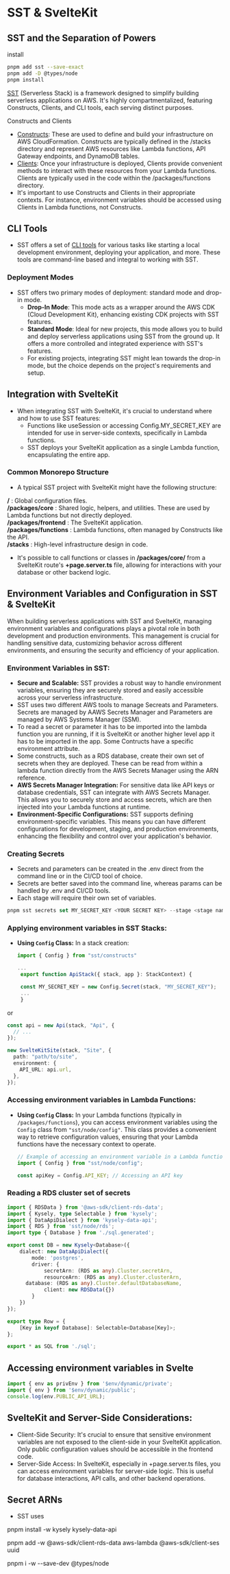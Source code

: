 # SST & SvelteKit

## SST and the Separation of Powers

install

```bash
pnpm add sst --save-exact
pnpm add -D @types/node
pnpm install
```

[SST](https://docs.sst.dev/) (Serverless Stack) is a framework designed to simplify building serverless applications on AWS. It's highly compartmentalized, featuring Constructs, Clients, and CLI tools, each serving distinct purposes.

Constructs and Clients
- [Constructs](https://docs.sst.dev/constrcuts): These are used to define and build your infrastructure on AWS CloudFormation. Constructs are typically defined in the /stacks directory and represent AWS resources like Lambda functions, API Gateway endpoints, and DynamoDB tables.
- [Clients](https://docs.sst.dev/clients): Once your infrastructure is deployed, Clients provide convenient methods to interact with these resources from your Lambda functions. Clients are typically used in the code within the /packages/functions directory.
- It's important to use Constructs and Clients in their appropriate contexts. For instance, environment variables should be accessed using Clients in Lambda functions, not Constructs.
  
## CLI Tools

- SST offers a set of [CLI tools](https://docs.sst.dev/packages/sst) for various tasks like starting a local development environment, deploying your application, and more. These tools are command-line based and integral to working with SST.

### Deployment Modes

- SST offers two primary modes of deployment: standard mode and drop-in mode.
  - **Drop-In Mode**: This mode acts as a wrapper around the AWS CDK (Cloud Development Kit), enhancing existing CDK projects with SST features.
  - **Standard Mode**: Ideal for new projects, this mode allows you to build and deploy serverless applications using SST from the ground up. It offers a more controlled and integrated experience with SST's features.
  - For existing projects, integrating SST might lean towards the drop-in mode, but the choice depends on the project's requirements and setup.
  
## Integration with SvelteKit

- When integrating SST with SvelteKit, it's crucial to understand where and how to use SST features:
  - Functions like useSession or accessing Config.MY_SECRET_KEY are intended for use in server-side contexts, specifically in Lambda functions.
  - SST deploys your SvelteKit application as a single Lambda function, encapsulating the entire app.

### Common Monorepo Structure

- A typical SST project with SvelteKit might have the following structure:

**/**   : Global configuration files.  
**/packages/core**  : Shared logic, helpers, and utilities. These are used by Lambda functions but not directly deployed.  
**/packages/frontend**  : The SvelteKit application.  
**/packages/functions** : Lambda functions, often managed by Constructs like the API.  
**/stacks** : High-level infrastructure design in code.

- It's possible to call functions or classes in **/packages/core/** from a SvelteKit route's **+page.server.ts** file, allowing for interactions with your database or other backend logic.  

## Environment Variables and Configuration in SST & SvelteKit

When building serverless applications with SST and SvelteKit, managing environment variables and configurations plays a pivotal role in both development and production environments. This management is crucial for handling sensitive data, customizing behavior across different environments, and ensuring the security and efficiency of your application.

### Environment Variables in SST:

- **Secure and Scalable:** SST provides a robust way to handle environment variables, ensuring they are securely stored and easily accessible across your serverless infrastructure.
- SST uses two different AWS tools to manage Secreats and Parameters.  Secrets are managed by AAWS Secrets Manager and Parameters are managed by AWS Systems Manager (SSM).
- To read a secret or parameter it has to be imported into the lambda function you are running, if it is SvelteKit or another higher level app it has to be imported in the app.  Some Contructs have a specific environment attribute.
- Some constructs, such as a RDS database, create their own set of secrets when they are deployed.  These can be read from within a lambda function directly from the AWS Secrets Manager using the ARN reference.
- **AWS Secrets Manager Integration:** For sensitive data like API keys or database credentials, SST can integrate with AWS Secrets Manager. This allows you to securely store and access secrets, which are then injected into your Lambda functions at runtime.
- **Environment-Specific Configurations:** SST supports defining environment-specific variables. This means you can have different configurations for development, staging, and production environments, enhancing the flexibility and control over your application's behavior.

### Creating Secrets

 - Secrets and parameters can be created in the .env direct from the command line or in the CI/CD tool of choice.  
 - Secrets are better saved into the command line, whereas params can be handled by .env and CI/CD tools.
 - Each stage will require their own set of variables.  
  
 ```typescript
 pnpm sst secrets set MY_SECRET_KEY <YOUR SECRET KEY> --stage <stage name>
 ```

### Applying environment variables in SST Stacks:  

- **Using `Config` Class:** In a stack creation:
  
  ```typescript
  import { Config } from "sst/constructs"

  ...
   export function ApiStack({ stack, app }: StackContext) {

   const MY_SECRET_KEY = new Config.Secret(stack, "MY_SECRET_KEY");
   ...
   }
  ```

or 

```typescript
const api = new Api(stack, "Api", {
  // ...
});

new SvelteKitSite(stack, "Site", {
  path: "path/to/site",
  environment: {
    API_URL: api.url,
  },
});
```

### Accessing environment variables in Lambda Functions:

- **Using `Config` Class:** In your Lambda functions (typically in `/packages/functions`), you can access environment variables using the `Config` class from `"sst/node/config"`. This class provides a convenient way to retrieve configuration values, ensuring that your Lambda functions have the necessary context to operate.
  
  ``` typescript
  // Example of accessing an environment variable in a Lambda function
  import { Config } from "sst/node/config";

  const apiKey = Config.API_KEY; // Accessing an API key
  ```

### Reading a RDS cluster set of secrets

```typescript
import { RDSData } from '@aws-sdk/client-rds-data';
import { Kysely, type Selectable } from 'kysely';
import { DataApiDialect } from 'kysely-data-api';
import { RDS } from 'sst/node/rds';
import type { Database } from './sql.generated';

export const DB = new Kysely<Database>({
	dialect: new DataApiDialect({
		mode: 'postgres',
		driver: {
			secretArn: (RDS as any).Cluster.secretArn,
			resourceArn: (RDS as any).Cluster.clusterArn,
      database: (RDS as any).Cluster.defaultDatabaseName,
			client: new RDSData({})
		}
	})
});

export type Row = {
	[Key in keyof Database]: Selectable<Database[Key]>;
};

export * as SQL from './sql';
```

## Accessing environment variables in Svelte

```typescript
import { env as privEnv } from '$env/dynamic/private';
import { env } from '$env/dynamic/public';
console.log(env.PUBLIC_API_URL);
```

## SvelteKit and Server-Side Considerations:

- Client-Side Security: It's crucial to ensure that sensitive environment variables are not exposed to the client-side in your SvelteKit application. Only public configuration values should be accessible in the frontend code.
- Server-Side Access: In SvelteKit, especially in +page.server.ts files, you can access environment variables for server-side logic. This is useful for database interactions, API calls, and other backend operations.

## Secret ARNs

- SST uses 

pnpm install -w kysely
kysely-data-api

pnpm add -w @aws-sdk/client-rds-data aws-lambda @aws-sdk/client-ses uuid

pnpm i -w --save-dev @types/node